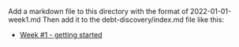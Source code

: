 Add a markdown file to this directory with the format of 2022-01-01-week1.md
Then add it to the debt-discovery/index.md file like this:

* [Week #1 - getting started](2022-01-01-week1)